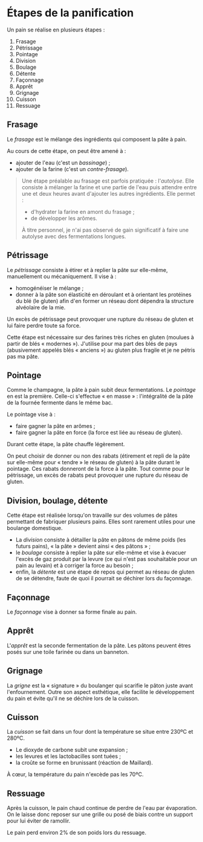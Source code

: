 # Étapes de la panification

Un pain se réalise en plusieurs étapes :

 1. Frasage
 2. Pétrissage
 3. Pointage
 4. Division
 5. Boulage
 6. Détente
 7. Façonnage
 8. Apprêt
 9. Grignage
10. Cuisson
11. Ressuage

## Frasage

Le _frasage_ est le mélange des ingrédients qui composent la pâte à pain.

Au cours de cette étape, on peut être amené à :

* ajouter de l'eau (c'est un _bassinage_) ;
* ajouter de la farine (c'est un _contre-frasage_).

> Une étape préalable au frasage est parfois pratiquée : l'_autolyse_. Elle consiste à
> mélanger la farine et une partie de l'eau puis attendre entre une et deux heures avant
> d'ajouter les autres ingrédients. Elle permet :
>
> * d'hydrater la farine en amont du frasage ;
> * de développer les arômes.
>
> À titre personnel, je n'ai pas observé de gain significatif à faire une autolyse avec des
> fermentations longues.

## Pétrissage

Le _pétrissage_ consiste à étirer et à replier la pâte sur elle-même, manuellement ou
mécaniquement. Il vise à :

* homogénéiser le mélange ;
* donner à la pâte son élasticité en déroulant et à orientant les protéines du blé (le gluten)
  afin d'en former un réseau dont dépendra la structure alvéolaire de la mie.

Un excès de pétrissage peut provoquer une rupture du réseau de gluten et lui faire perdre toute
sa force.

Cette étape est nécessaire sur des farines très riches en gluten (moulues à partir de blés
« modernes »). J'utilise pour ma part des blés de pays (abusivement appelés blés « anciens »)
au gluten plus fragile et je ne pétris pas ma pâte.

## Pointage

Comme le champagne, la pâte à pain subit deux fermentations. Le _pointage_ en est la première.
Celle-ci s'effectue « en masse » : l'intégralité de la pâte de la fournée fermente dans le même
bac.

Le pointage vise à :

* faire gagner la pâte en arômes ;
* faire gagner la pâte en force (la force est liée au réseau de gluten).

Durant cette étape, la pâte chauffe légèrement.

On peut choisir de donner ou non des rabats (étirement et repli de la pâte sur elle-même pour
« tendre » le réseau de gluten) à la pâte durant le pointage. Ces rabats donneront de la force
à la pâte.
Tout comme pour le pétrissage, un excès de rabats peut provoquer une rupture du réseau de gluten.

## Division, boulage, détente

Cette étape est réalisée lorsqu'on travaille sur des volumes de pâtes permettant de fabriquer
plusieurs pains. Elles sont rarement utiles pour une boulange domestique.

* La _division_ consiste à détailler la pâte en pâtons de même poids (les futurs pains), « la pâte »
  devient ainsi « des pâtons » ;
* le _boulage_ consiste à replier la pâte sur elle-même et vise à évacuer l'excès de gaz produit
  par la levure (ce qui n'est pas souhaitable pour un pain au levain) et à corriger la force
  au besoin ;
* enfin, la _détente_ est une étape de repos qui permet au réseau de gluten de se détendre, faute
  de quoi il pourrait se déchirer lors du façonnage.

## Façonnage

Le _façonnage_ vise à donner sa forme finale au pain.

## Apprêt

L'_apprêt_ est la seconde fermentation de la pâte. Les pâtons peuvent êtres posés sur une toile
farinée ou dans un banneton.

## Grignage

La _grigne_ est la « signature » du boulanger qui scarifie le pâton juste avant l'enfournement.
Outre son aspect esthétique, elle facilite le développement du pain et évite qu'il ne se déchire
lors de la cuisson.

## Cuisson

La _cuisson_ se fait dans un four dont la température se situe entre 230ºC et 280ºC.

* Le dioxyde de carbone subit une expansion ;
* les levures et les lactobacilles sont tuées ;
* la croûte se forme en brunissant (réaction de Maillard).

À cœur, la température du pain n'excède pas les 70ºC.

## Ressuage

Après la cuisson, le pain chaud continue de perdre de l'eau par évaporation. On le laisse donc
reposer sur une grille ou posé de biais contre un support pour lui éviter de ramollir.

Le pain perd environ 2% de son poids lors du ressuage.
